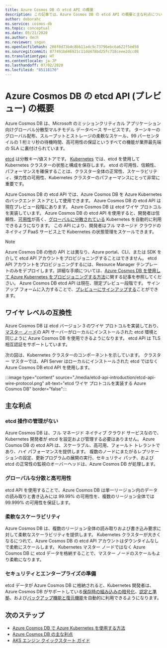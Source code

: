 ```yaml
---
title: Azure Cosmos DB の etcd API の概要
description: この記事では、Azure Cosmos DB の etcd API の概要と主な利点について説明します。
author: deborahc
ms.service: cosmos-db
ms.topic: conceptual
ms.date: 05/21/2020
ms.author: dech
ms.reviewer: sngun
ms.openlocfilehash: 208f0d73b4c8bb11adc9c73796ebc6a622f5ed50
ms.sourcegitcommit: 877491bd46921c11dd478bd25fc718ceee2dcc08
ms.translationtype: HT
ms.contentlocale: ja-JP
ms.lasthandoff: 07/02/2020
ms.locfileid: "85118170"
---
```

# <a name="introduction-to-the-azure-cosmos-db-etcd-api-preview"></a>Azure Cosmos DB の etcd API (プレビュー) の概要

Azure Cosmos DB は、Microsoft のミッションクリティカル アプリケーション向けグローバル分散型マルチモデル データベース サービスです。 ターンキーのグローバル配布、スループットとストレージの柔軟なスケール、99 パーセンタイルの 1 桁ミリ秒の待機時間、高可用性の保証というすべての機能が業界最先端の SLA に裏付けられています。

[etcd](https://github.com/etcd-io/etcd) は分散キー/値ストアです。 [Kubernetes](https://kubernetes.io/) では、etcd を使用して Kubernetes クラスターの状態と構成を保存します。 etcd の可用性、信頼性、パフォーマンスを確保することは、クラスター全体の正常性、スケーラビリティ、弾力性の可用性、Kubernetes クラスターのパフォーマンスにとって非常に重要です。

Azure Cosmos DB の etcd API では、Azure Cosmos DB を Azure Kubernetes のバックエンド ストアとして使用できます。 Azure Cosmos DB の etcd API は現在プレビュー段階にあります。 Azure Cosmos DB は etcd ワイヤ プロトコルを実装しています。 Azure Cosmos DB の etcd API を使用すると、開発者は信頼性、[可用性](high-availability.md)が高く、[グローバルに分散されている](distribute-data-globally.md) Kubernetes を自動的に利用できるようになります。 この API により、開発者はフル マネージド クラウドのネイティブ PaaS サービス上で Kubernetes の状態管理をスケールできます。 

> [!NOTE]
> Azure Cosmos DB の他の API とは異なり、Azure portal、CLI、または SDK を介して etcd API アカウントをプロビジョニングすることはできません。 etcd API アカウントをプロビジョニングするには、Resource Manager テンプレートのみをデプロイします。詳細な手順については、[Azure Cosmos DB を使用して Azure Kubernetes をプロビジョニングする方法](bootstrap-kubernetes-cluster.md)に関する記事を参照してください。 Azure Cosmos DB etcd API は現在、限定プレビュー段階です。 サインアップ フォームに入力することで、[プレビューにサインアップする](https://aka.ms/cosmosetcdapi-signup)ことができます。

## <a name="wire-level-compatibility"></a>ワイヤ レベルの互換性

Azure Cosmos DB は etcd バージョン 3 のワイヤ プロトコルを実装しており、[マスター ノード](https://kubernetes.io/docs/concepts/overview/components/)の API サーバーがローカルにインストールされた etcd 環境と同じように Azure Cosmos DB を使用できるようになります。 etcd API は TLS 相互認証をサポートしています。 

次の図は、Kubernetes クラスターのコンポーネントを示しています。 クラスター マスターでは、API Server はローカルにインストールされた etcd ではなく Azure Cosmos DB etcd API を使用します。 

:::image type="content" source="./media/etcd-api-introduction/etcd-api-wire-protocol.png" alt-text="etcd ワイヤ プロトコルを実装する Azure Cosmos DB" border="false":::

## <a name="key-benefits"></a>主な利点

### <a name="no-etcd-operations-management"></a>etcd 操作の管理がない

Azure Cosmos DB は、フル マネージド ネイティブ クラウド サービスなので、Kubernetes 開発者が etcd を設定および管理する必要はありません。 Azure Cosmos DB の etcd API は、スケーラブル、高可用、フォールト トレラントであり、ハイ パフォーマンスを提供します。 複数のノードにまたがるレプリケーションの設定、更新プログラムの展開の実行、セキュリティ パッチ、および etcd の正常性の監視のオーバーヘッドは、Azure Cosmos DB が処理します。

### <a name="global-distribution--high-availability"></a>グローバルな分散と高可用性 

etcd API を使用することで、Azure Cosmos DB は単一リージョン内のデータの読み取りと書き込みには 99.99% の可用性を、複数のリージョン全体では 99.999% の可用性を保証します。 

### <a name="elastic-scalability"></a>柔軟なスケーラビリティ

Azure Cosmos DB は、複数のリージョン全体の読み取りおよび書き込み要求に対して柔軟なスケーラビリティを提供します。
Kubernetes クラスターが大きくなるにつれて、Azure Cosmos DB の etcd API アカウントはダウンタイムなしで柔軟にスケールします。 Kubernetes マスター ノードではなく Azure Cosmos DB に etcd データを格納することで、マスター ノードのスケールもより柔軟になります。 

### <a name="security--enterprise-readiness"></a>セキュリティとエンタープライズの準備

etcd データが Azure Cosmos DB に格納されると、Kubernetes 開発者は、Azure Cosmos DB がサポートしている[保存時の組み込みの暗号化](database-encryption-at-rest.md)、[認定と準拠](compliance.md)、および[バックアップ機能と復元機能](online-backup-and-restore.md)を自動的に利用できるようになります。 

## <a name="next-steps"></a>次のステップ

* [Azure Cosmos DB で Azure Kubernetes を使用する方法](bootstrap-kubernetes-cluster.md)
* [Azure Cosmos DB の主な利点](introduction.md)
* [AKS エンジン クイックスタート ガイド](https://github.com/Azure/aks-engine/blob/master/docs/tutorials/quickstart.md)